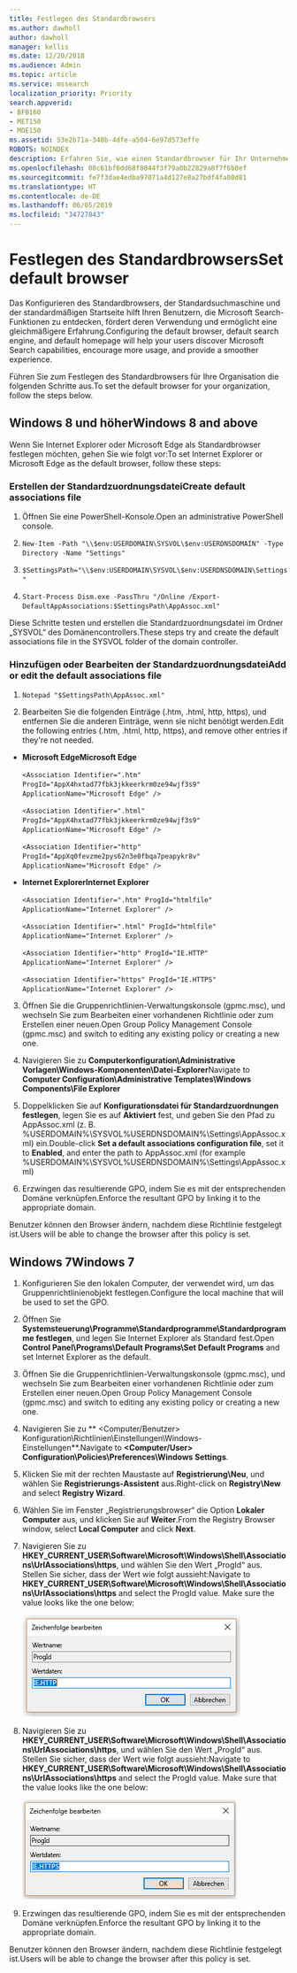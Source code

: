 ```yaml
---
title: Festlegen des Standardbrowsers
ms.author: dawholl
author: dawholl
manager: kellis
ms.date: 12/20/2018
ms.audience: Admin
ms.topic: article
ms.service: mssearch
localization_priority: Priority
search.appverid:
- BFB160
- MET150
- MOE150
ms.assetid: 53e2b71a-348b-4dfe-a504-6e97d573effe
ROBOTS: NOINDEX
description: Erfahren Sie, wie einen Standardbrowser für Ihr Unternehmen mit Microsoft Search konfigurieren.
ms.openlocfilehash: 08c61bf6dd68f8044f3f79a0b22829a8f7f6b8ef
ms.sourcegitcommit: fe7f3dae4edba97071a4d127e8a27bdf4fa00d81
ms.translationtype: HT
ms.contentlocale: de-DE
ms.lasthandoff: 06/05/2019
ms.locfileid: "34727843"
---
```

# <a name="set-default-browser"></a><span data-ttu-id="e3e0e-103">Festlegen des Standardbrowsers</span><span class="sxs-lookup"><span data-stu-id="e3e0e-103">Set default browser</span></span>

  
<span data-ttu-id="e3e0e-104">Das Konfigurieren des Standardbrowsers, der Standardsuchmaschine und der standardmäßigen Startseite hilft Ihren Benutzern, die Microsoft Search-Funktionen zu entdecken, fördert deren Verwendung und ermöglicht eine gleichmäßigere Erfahrung.</span><span class="sxs-lookup"><span data-stu-id="e3e0e-104">Configuring the default browser, default search engine, and default homepage will help your users discover Microsoft Search capabilities, encourage more usage, and provide a smoother experience.</span></span>
  
<span data-ttu-id="e3e0e-105">Führen Sie zum Festlegen des Standardbrowsers für Ihre Organisation die folgenden Schritte aus.</span><span class="sxs-lookup"><span data-stu-id="e3e0e-105">To set the default browser for your organization, follow the steps below.</span></span>
  
## <a name="windows-8-and-above"></a><span data-ttu-id="e3e0e-106">Windows 8 und höher</span><span class="sxs-lookup"><span data-stu-id="e3e0e-106">Windows 8 and above</span></span>

<span data-ttu-id="e3e0e-107">Wenn Sie Internet Explorer oder Microsoft Edge als Standardbrowser festlegen möchten, gehen Sie wie folgt vor:</span><span class="sxs-lookup"><span data-stu-id="e3e0e-107">To set Internet Explorer or Microsoft Edge as the default browser, follow these steps:</span></span>
  
### <a name="create-default-associations-file"></a><span data-ttu-id="e3e0e-108">Erstellen der Standardzuordnungsdatei</span><span class="sxs-lookup"><span data-stu-id="e3e0e-108">Create default associations file</span></span>

1. <span data-ttu-id="e3e0e-109">Öffnen Sie eine PowerShell-Konsole.</span><span class="sxs-lookup"><span data-stu-id="e3e0e-109">Open an administrative PowerShell console.</span></span>
    
2.  `New-Item -Path "\\$env:USERDOMAIN\SYSVOL\$env:USERDNSDOMAIN" -Type Directory -Name "Settings"`
    
3.  `$SettingsPath="\\$env:USERDOMAIN\SYSVOL\$env:USERDNSDOMAIN\Settings"`
    
4.  `Start-Process Dism.exe -PassThru "/Online /Export-DefaultAppAssociations:$SettingsPath\AppAssoc.xml"`
    
<span data-ttu-id="e3e0e-110">Diese Schritte testen und erstellen die Standardzuordnungsdatei im Ordner „SYSVOL“ des Domänencontrollers.</span><span class="sxs-lookup"><span data-stu-id="e3e0e-110">These steps try and create the default associations file in the SYSVOL folder of the domain controller.</span></span>
  
### <a name="add-or-edit-the-default-associations-file"></a><span data-ttu-id="e3e0e-111">Hinzufügen oder Bearbeiten der Standardzuordnungsdatei</span><span class="sxs-lookup"><span data-stu-id="e3e0e-111">Add or edit the default associations file</span></span>

1. `Notepad "$SettingsPath\AppAssoc.xml"`
    
2. <span data-ttu-id="e3e0e-112">Bearbeiten Sie die folgenden Einträge (.htm, .html, http, https), und entfernen Sie die anderen Einträge, wenn sie nicht benötigt werden.</span><span class="sxs-lookup"><span data-stu-id="e3e0e-112">Edit the following entries (.htm, .html, http, https), and remove other entries if they're not needed.</span></span>
    
  - <span data-ttu-id="e3e0e-113">**Microsoft Edge**</span><span class="sxs-lookup"><span data-stu-id="e3e0e-113">**Microsoft Edge**</span></span>
    
     `<Association Identifier=".htm" ProgId="AppX4hxtad77fbk3jkkeerkrm0ze94wjf3s9" ApplicationName="Microsoft Edge" />`
  
     `<Association Identifier=".html" ProgId="AppX4hxtad77fbk3jkkeerkrm0ze94wjf3s9" ApplicationName="Microsoft Edge" />`
  
     `<Association Identifier="http" ProgId="AppXq0fevzme2pys62n3e0fbqa7peapykr8v" ApplicationName="Microsoft Edge" />`
    
  - <span data-ttu-id="e3e0e-114">**Internet Explorer**</span><span class="sxs-lookup"><span data-stu-id="e3e0e-114">**Internet Explorer**</span></span>
    
     `<Association Identifier=".htm" ProgId="htmlfile" ApplicationName="Internet Explorer" />`
  
     `<Association Identifier=".html" ProgId="htmlfile" ApplicationName="Internet Explorer" />`
  
     `<Association Identifier="http" ProgId="IE.HTTP" ApplicationName="Internet Explorer" />`
  
     `<Association Identifier="https" ProgId="IE.HTTPS" ApplicationName="Internet Explorer" />`
    
3. <span data-ttu-id="e3e0e-115">Öffnen Sie die Gruppenrichtlinien-Verwaltungskonsole (gpmc.msc), und wechseln Sie zum Bearbeiten einer vorhandenen Richtlinie oder zum Erstellen einer neuen.</span><span class="sxs-lookup"><span data-stu-id="e3e0e-115">Open Group Policy Management Console (gpmc.msc) and switch to editing any existing policy or creating a new one.</span></span>
    
1. <span data-ttu-id="e3e0e-116">Navigieren Sie zu **Computerkonfiguration\Administrative Vorlagen\Windows-Komponenten\Datei-Explorer**</span><span class="sxs-lookup"><span data-stu-id="e3e0e-116">Navigate to **Computer Configuration\Administrative Templates\Windows Components\File Explorer**</span></span>
    
2. <span data-ttu-id="e3e0e-117">Doppelklicken Sie auf **Konfigurationsdatei für Standardzuordnungen festlegen**, legen Sie es auf **Aktiviert** fest, und geben Sie den Pfad zu AppAssoc.xml (z. B. %USERDOMAIN%\SYSVOL\%USERDNSDOMAIN%\Settings\AppAssoc.xml) ein.</span><span class="sxs-lookup"><span data-stu-id="e3e0e-117">Double-click **Set a default associations configuration file**, set it to **Enabled**, and enter the path to AppAssoc.xml (for example %USERDOMAIN%\SYSVOL\%USERDNSDOMAIN%\Settings\AppAssoc.xml)</span></span>
    
4. <span data-ttu-id="e3e0e-118">Erzwingen das resultierende GPO, indem Sie es mit der entsprechenden Domäne verknüpfen.</span><span class="sxs-lookup"><span data-stu-id="e3e0e-118">Enforce the resultant GPO by linking it to the appropriate domain.</span></span>
    
<span data-ttu-id="e3e0e-119">Benutzer können den Browser ändern, nachdem diese Richtlinie festgelegt ist.</span><span class="sxs-lookup"><span data-stu-id="e3e0e-119">Users will be able to change the browser after this policy is set.</span></span>
  
## <a name="windows-7"></a><span data-ttu-id="e3e0e-120">Windows 7</span><span class="sxs-lookup"><span data-stu-id="e3e0e-120">Windows 7</span></span>

1. <span data-ttu-id="e3e0e-121">Konfigurieren Sie den lokalen Computer, der verwendet wird, um das Gruppenrichtlinienobjekt festlegen.</span><span class="sxs-lookup"><span data-stu-id="e3e0e-121">Configure the local machine that will be used to set the GPO.</span></span>
    
1. <span data-ttu-id="e3e0e-122">Öffnen Sie **Systemsteuerung\Programme\Standardprogramme\Standardprogramme festlegen**, und legen Sie Internet Explorer als Standard fest.</span><span class="sxs-lookup"><span data-stu-id="e3e0e-122">Open **Control Panel\Programs\Default Programs\Set Default Programs** and set Internet Explorer as the default.</span></span> 
    
2. <span data-ttu-id="e3e0e-123">Öffnen Sie die Gruppenrichtlinien-Verwaltungskonsole (gpmc.msc), und wechseln Sie zum Bearbeiten einer vorhandenen Richtlinie oder zum Erstellen einer neuen.</span><span class="sxs-lookup"><span data-stu-id="e3e0e-123">Open Group Policy Management Console (gpmc.msc) and switch to editing any existing policy or creating a new one.</span></span>
    
1. <span data-ttu-id="e3e0e-124">Navigieren Sie zu \*\* \<Computer/Benutzer\> Konfiguration\Richtlinien\Einstellungen\Windows-Einstellungen\*\*.</span><span class="sxs-lookup"><span data-stu-id="e3e0e-124">Navigate to **\<Computer/User\> Configuration\Policies\Preferences\Windows Settings**.</span></span>
    
2. <span data-ttu-id="e3e0e-125">Klicken Sie mit der rechten Maustaste auf **Registrierung\Neu**, und wählen Sie **Registrierungs-Assistent** aus.</span><span class="sxs-lookup"><span data-stu-id="e3e0e-125">Right-click on **Registry\New** and select **Registry Wizard**.</span></span>
    
3. <span data-ttu-id="e3e0e-126">Wählen Sie im Fenster „Registrierungsbrowser“ die Option **Lokaler Computer** aus, und klicken Sie auf **Weiter**.</span><span class="sxs-lookup"><span data-stu-id="e3e0e-126">From the Registry Browser window, select **Local Computer** and click **Next**.</span></span>
    
4. <span data-ttu-id="e3e0e-p101">Navigieren Sie zu **HKEY_CURRENT_USER\Software\Microsoft\Windows\Shell\Associations\UrlAssociations\https**, und wählen Sie den Wert „ProgId“ aus. Stellen Sie sicher, dass der Wert wie folgt aussieht:</span><span class="sxs-lookup"><span data-stu-id="e3e0e-p101">Navigate to **HKEY_CURRENT_USER\Software\Microsoft\Windows\Shell\Associations\UrlAssociations\https** and select the ProgId value. Make sure the value looks like the one below:</span></span> 
    
    ![Auswählen des ProgId-Werts in „Zeichenfolge bearbeiten“](media/f6173dcc-b898-4967-8c40-4b0fe411a92b.png)
  
5. <span data-ttu-id="e3e0e-p102">Navigieren Sie zu **HKEY_CURRENT_USER\Software\Microsoft\Windows\Shell\Associations\UrlAssociations\https**, und wählen Sie den Wert „ProgId“ aus. Stellen Sie sicher, dass der Wert wie folgt aussieht:</span><span class="sxs-lookup"><span data-stu-id="e3e0e-p102">Navigate to **HKEY_CURRENT_USER\Software\Microsoft\Windows\Shell\Associations\UrlAssociations\https** and select the ProgId value. Make sure that the value looks like the one below:</span></span> 
    
    ![Auswählen des ProgId-Werts für HTTPS in „Zeichenfolge bearbeiten“](media/3519e13b-4fe7-4d15-946c-82fd50fc49bb.png)
  
3. <span data-ttu-id="e3e0e-133">Erzwingen das resultierende GPO, indem Sie es mit der entsprechenden Domäne verknüpfen.</span><span class="sxs-lookup"><span data-stu-id="e3e0e-133">Enforce the resultant GPO by linking it to the appropriate domain.</span></span>
    
<span data-ttu-id="e3e0e-134">Benutzer können den Browser ändern, nachdem diese Richtlinie festgelegt ist.</span><span class="sxs-lookup"><span data-stu-id="e3e0e-134">Users will be able to change the browser after this policy is set.</span></span>